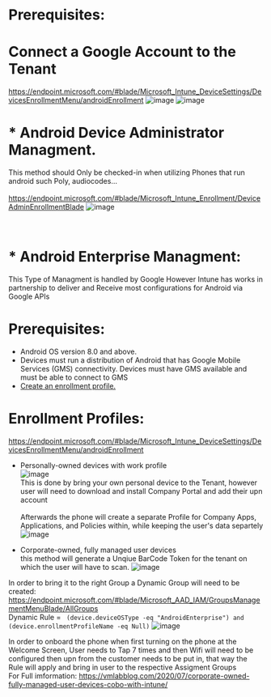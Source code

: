 # Prerequisites:
# Connect a Google Account to the Tenant
https://endpoint.microsoft.com/#blade/Microsoft_Intune_DeviceSettings/DevicesEnrollmentMenu/androidEnrollment
![image](https://user-images.githubusercontent.com/44326428/178161538-cbbae58d-8c7f-43a5-b0ef-7bf93b1d4779.png)
![image](https://user-images.githubusercontent.com/44326428/178161607-516035f2-3e34-4573-9f63-85565e522591.png)


# * Android Device Administrator Managment.
This method should Only be checked-in when utilizing Phones that run android such Poly, audiocodes... <br/> <br/>
https://endpoint.microsoft.com/#blade/Microsoft_Intune_Enrollment/DeviceAdminEnrollmentBlade
![image](https://user-images.githubusercontent.com/44326428/178161421-beb42600-8c42-4d86-b05e-b2421c19d90d.png) <br/><br/><br/>


# * Android Enterprise Managment:
This Type of Managment is handled by Google However Intune has works in partnership to deliver and Receive most configurations for Android via Google APIs <br/>
# Prerequisites:
* Android OS version 8.0 and above. <br/>
* Devices must run a distribution of Android that has Google Mobile Services (GMS) connectivity. Devices must have GMS available and must be able to connect to GMS <br/> 
*  <a href="https://docs.microsoft.com/en-us/mem/intune/enrollment/android-kiosk-enroll#create-an-enrollment-profile">Create an enrollment profile.</a>
# Enrollment Profiles:
https://endpoint.microsoft.com/#blade/Microsoft_Intune_DeviceSettings/DevicesEnrollmentMenu/androidEnrollment<br/>
* Personally-owned devices with work profile<br/>
![image](https://user-images.githubusercontent.com/44326428/178161665-06bc433e-c33e-4a0a-a586-64cb5f3db7e1.png)
<br/>This is done by bring your own personal device to the Tenant, however user will need to download and install Company Portal and add their upn account<br/><br/>
Afterwards the phone will create a separate Profile for Company Apps, Applications, and Policies within, while keeping the user's data separtely<br/>
![image](https://user-images.githubusercontent.com/44326428/178162368-a80bc9af-adcb-47ed-927b-11806f20ea0c.png)


* Corporate-owned, fully managed user devices<br/>
this method will generate a Unqiue BarCode Token for the tenant on which the user will have to scan.
![image](https://user-images.githubusercontent.com/44326428/178162184-8b6b12bb-aca1-41de-833d-f0869c86d918.png)

In order to bring it to the right Group a Dynamic Group will need to be created:<br/>
https://endpoint.microsoft.com/#blade/Microsoft_AAD_IAM/GroupsManagementMenuBlade/AllGroups<br/>
Dynamic Rule = ``` (device.deviceOSType -eq "AndroidEnterprise") and (device.enrollmentProfileName -eq Null)```
![image](https://user-images.githubusercontent.com/44326428/178162545-dcd352dd-c15d-4425-8bdf-bdeccef6cb83.png)

In order to onboard the phone when first turning on the phone at the Welcome Screen, User needs to Tap 7 times and then Wifi will need to be configured then upn from the customer needs to be put in, that way the Rule will apply and bring in user to the respective Assigment Groups<br/>
For Full imformation: https://vmlabblog.com/2020/07/corporate-owned-fully-managed-user-devices-cobo-with-intune/<br/>


